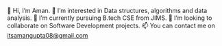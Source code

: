 👋 Hi, I’m Aman.
👀 I’m interested in Data structures, algorithms and data analysis.
🌱 I’m currently pursuing B.tech CSE from JIMS.
💞️ I’m looking to collaborate on Software Development projects.
📫 You can contact me on itsamangupta08@gmail.com
